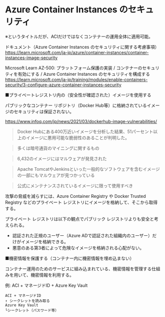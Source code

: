 # Azure Container Instances のセキュリティ

※というタイトルだが、ACIだけではなくコンテナーの運用全体に適用可能。

ドキュメント（Azure Container Instances のセキュリティに関する考慮事項）
https://learn.microsoft.com/ja-jp/azure/container-instances/container-instances-image-security

Microsoft Learn  AZ-500: プラットフォーム保護の実装  / コンテナーのセキュリティを有効にする / Azure Container Instances のセキュリティを構成する
https://learn.microsoft.com/ja-jp/training/modules/enable-containers-security/3-configure-azure-container-instances-security

■プライベートレジストリ内の（安全性が確認された）イメージを使用する

パブリックなコンテナー リポジトリ（Docker Hub等）に格納されているイメージのセキュリティは保証されない。

https://www.infoq.com/jp/news/2021/03/dockerhub-image-vulnerabilities/

> Docker Hubにある400万近いイメージを分析した結果、51パーセント以上のイメージに悪用可能な脆弱性のあることが判明した。

> 多くは暗号通貨のマイニングに関するもの

> 6,432のイメージにはマルウェアが発見された

> Apache TomcatやJenkinsといった一般的なソフトウェアを含むイメージの一部にもマルウェアが見つかっている

> 公式にメンテナンスされているイメージに限って使用すべき

攻撃の脅威を減らすには、Azure Container Registry や Docker Trusted Registry などのプライベート レジストリにイメージを格納して、そこから取得する。

プライベート レジストリは以下の観点でパブリック レジストリよりも安全と考えられる。

- 認証された正規のユーザー（Azure ADで認証された組織内のユーザー）だけがイメージを格納できる。
- 悪意のある第3者によって危険なイメージを格納される心配がない。


■機密情報を保護する（コンテナー内に機密情報を埋め込まない）

コンテナー運用のためのサービスに組み込まれている、機密情報を管理する仕組みを用いて、機密情報を利用する。

例: ACI + マネージドID + Azure Key Vault

```
ACI + マネージドID
↑ シークレットを読み取る
Azure Key Vault
└シークレット（パスワード等）
```



